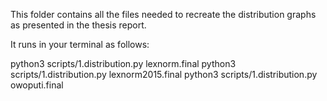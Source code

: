This folder contains all the files needed to recreate the distribution graphs as presented in the thesis report.


It runs in your terminal as follows:

python3 scripts/1.distribution.py lexnorm.final
python3 scripts/1.distribution.py lexnorm2015.final
python3 scripts/1.distribution.py owoputi.final

